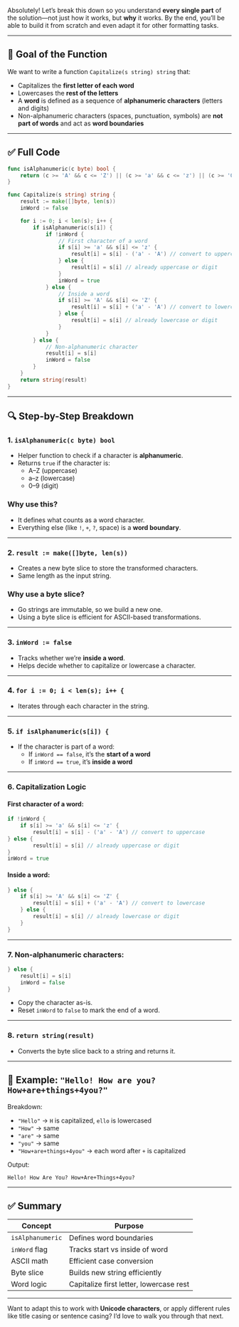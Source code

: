 Absolutely! Let’s break this down so you understand **every single part** of the solution—not just how it works, but **why** it works. By the end, you’ll be able to build it from scratch and even adapt it for other formatting tasks.

---

## 🧠 Goal of the Function

We want to write a function `Capitalize(s string) string` that:

- Capitalizes the **first letter of each word**
- Lowercases the **rest of the letters**
- A **word** is defined as a sequence of **alphanumeric characters** (letters and digits)
- Non-alphanumeric characters (spaces, punctuation, symbols) are **not part of words** and act as **word boundaries**

---

## ✅ Full Code

```go
func isAlphanumeric(c byte) bool {
	return (c >= 'A' && c <= 'Z') || (c >= 'a' && c <= 'z') || (c >= '0' && c <= '9')
}

func Capitalize(s string) string {
	result := make([]byte, len(s))
	inWord := false

	for i := 0; i < len(s); i++ {
		if isAlphanumeric(s[i]) {
			if !inWord {
				// First character of a word
				if s[i] >= 'a' && s[i] <= 'z' {
					result[i] = s[i] - ('a' - 'A') // convert to uppercase
				} else {
					result[i] = s[i] // already uppercase or digit
				}
				inWord = true
			} else {
				// Inside a word
				if s[i] >= 'A' && s[i] <= 'Z' {
					result[i] = s[i] + ('a' - 'A') // convert to lowercase
				} else {
					result[i] = s[i] // already lowercase or digit
				}
			}
		} else {
			// Non-alphanumeric character
			result[i] = s[i]
			inWord = false
		}
	}
	return string(result)
}
```

---

## 🔍 Step-by-Step Breakdown

### 1. `isAlphanumeric(c byte) bool`

- Helper function to check if a character is **alphanumeric**.
- Returns `true` if the character is:
  - A–Z (uppercase)
  - a–z (lowercase)
  - 0–9 (digit)

### Why use this?

- It defines what counts as a word character.
- Everything else (like `!`, `+`, `?`, space) is a **word boundary**.

---

### 2. `result := make([]byte, len(s))`

- Creates a new byte slice to store the transformed characters.
- Same length as the input string.

### Why use a byte slice?

- Go strings are immutable, so we build a new one.
- Using a byte slice is efficient for ASCII-based transformations.

---

### 3. `inWord := false`

- Tracks whether we’re **inside a word**.
- Helps decide whether to capitalize or lowercase a character.

---

### 4. `for i := 0; i < len(s); i++ {`

- Iterates through each character in the string.

---

### 5. `if isAlphanumeric(s[i]) {`

- If the character is part of a word:
  - If `inWord == false`, it’s the **start of a word**
  - If `inWord == true`, it’s **inside a word**

---

### 6. Capitalization Logic

#### First character of a word:
```go
if !inWord {
	if s[i] >= 'a' && s[i] <= 'z' {
		result[i] = s[i] - ('a' - 'A') // convert to uppercase
} else {
		result[i] = s[i] // already uppercase or digit
}
inWord = true
```

#### Inside a word:
```go
} else {
	if s[i] >= 'A' && s[i] <= 'Z' {
		result[i] = s[i] + ('a' - 'A') // convert to lowercase
	} else {
		result[i] = s[i] // already lowercase or digit
	}
}
```

---

### 7. Non-alphanumeric characters:
```go
} else {
	result[i] = s[i]
	inWord = false
}
```

- Copy the character as-is.
- Reset `inWord` to `false` to mark the end of a word.

---

### 8. `return string(result)`

- Converts the byte slice back to a string and returns it.

---

## 🧪 Example: `"Hello! How are you? How+are+things+4you?"`

Breakdown:
- `"Hello"` → `H` is capitalized, `ello` is lowercased
- `"How"` → same
- `"are"` → same
- `"you"` → same
- `"How+are+things+4you"` → each word after `+` is capitalized

Output:
```
Hello! How Are You? How+Are+Things+4you?
```

---

## ✅ Summary

| Concept | Purpose |
|--------|---------|
| `isAlphanumeric` | Defines word boundaries |
| `inWord` flag | Tracks start vs inside of word |
| ASCII math | Efficient case conversion |
| Byte slice | Builds new string efficiently |
| Word logic | Capitalize first letter, lowercase rest |

---

Want to adapt this to work with **Unicode characters**, or apply different rules like title casing or sentence casing? I’d love to walk you through that next.
